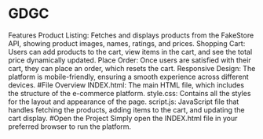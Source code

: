 # GDGC
Features
Product Listing: Fetches and displays products from the FakeStore API, showing product images, names, ratings, and prices.
Shopping Cart: Users can add products to the cart, view items in the cart, and see the total price dynamically updated.
Place Order: Once users are satisfied with their cart, they can place an order, which resets the cart.
Responsive Design: The platform is mobile-friendly, ensuring a smooth experience across different devices.
#File Overview
INDEX.html: The main HTML file, which includes the structure of the e-commerce platform.
style.css: Contains all the styles for the layout and appearance of the page.
script.js: JavaScript file that handles fetching the products, adding items to the cart, and updating the cart display.
#Open the Project
Simply open the INDEX.html file in your preferred browser to run the platform.
